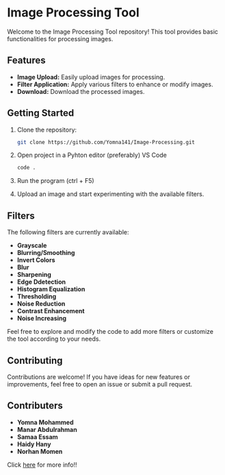 
# Image Processing Tool

Welcome to the Image Processing Tool repository! This tool provides basic functionalities for processing images.

## Features

- **Image Upload:** Easily upload images for processing.
- **Filter Application:** Apply various filters to enhance or modify images.
- **Download:** Download the processed images.

## Getting Started

1. Clone the repository:
    ```bash
    git clone https://github.com/Yomna141/Image-Processing.git
    ```

2. Open project in a Pyhton editor (preferably) VS Code
    ```bash
    code .
    ```

3. Run the program (ctrl + F5)

4. Upload an image and start experimenting with the available filters.

## Filters

The following filters are currently available:

- **Grayscale**
- **Blurring/Smoothing**
- **Invert Colors**
- **Blur**
- **Sharpening**
- **Edge Ddetection**
- **Histogram Equalization**
- **Thresholding**
- **Noise Reduction**
- **Contrast Enhancement**
- **Noise Increasing**

Feel free to explore and modify the code to add more filters or customize the tool according to your needs.

## Contributing

Contributions are welcome! If you have ideas for new features or improvements, feel free to open an issue or submit a pull request.

## Contributers
- **Yomna Mohammed**
- **Manar Abdulrahman**
- **Samaa Essam**
- **Haidy Hany**
- **Norhan Momen**

Click <a href="https://github.com/Yomna141/Image-Processing/blob/main/Image_Processing%20(1).pdf">here</a> for more info!!




